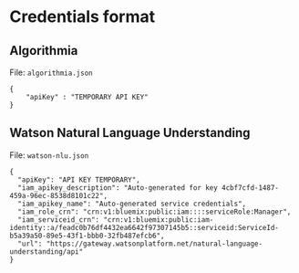 # Credentials format

## Algorithmia

File: `algorithmia.json`

```
{
	"apiKey" : "TEMPORARY API KEY"
}
```

## Watson Natural Language Understanding

File: `watson-nlu.json`

```
{
  "apiKey": "API KEY TEMPORARY",
  "iam_apikey_description": "Auto-generated for key 4cbf7cfd-1487-459a-96ec-8538d8101c22",
  "iam_apikey_name": "Auto-generated service credentials",
  "iam_role_crn": "crn:v1:bluemix:public:iam::::serviceRole:Manager",
  "iam_serviceid_crn": "crn:v1:bluemix:public:iam-identity::a/feadc0b76df4432ea6642f97307145b5::serviceid:ServiceId-b5a39a50-89e5-43f1-bbb0-32fb487efcb6",
  "url": "https://gateway.watsonplatform.net/natural-language-understanding/api"
}
```
